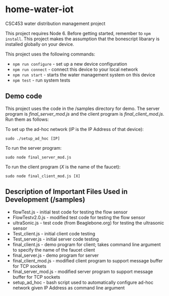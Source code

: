 # home-water-iot
CSC453 water distribution management project

This project requires Node 6. Before getting started, remember to `npm install`. This project makes the assumption that the bonescript libarary is installed globally on your device.

This project uses the following commands:

* `npm run configure` - set up a new device configuration
* `npm run connect`   - connect this device to your local network
* `npm run start`     - starts the water management system on this device
* `npm test`          - run system tests

## Demo code
This project uses the code in the /samples directory for demo. The server program is _final_server_mod.js_ and the client program is _final_client_mod.js_. Run them as follows:

To set up the ad-hoc network (_IP_ is the IP Address of that device):

`sudo ./setup_ad_hoc [IP]`

To run the server program:

`sudo node final_server_mod.js`

To run the client program (_X_ is the name of the faucet):

`sudo node final_client_mod.js [X]` 

## Description of Important Files Used in Development (/samples)
* flowTest.js - initial test code for testing the flow sensor
* FlowTestv2.0.js - modified test code for testing the flow sensor
* ultraSonic.js - test code (from Beaglebone.org) for testing the ultrasonic sensor
* Test_client.js - initial client code testing
* Test_server.js - initial server code testing
* final_client.js - demo program for client; takes command line argument to specify the name of the faucet client
* final_server.js - demo program for server
* final_client_mod.js - modified client program to support message buffer for TCP sockets
* final_server_mod.js - modified server program to support message buffer for TCP sockets
* setup_ad_hoc - bash script used to automatically configure ad-hoc network given IP Address as command line argument
